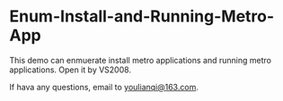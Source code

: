 # Enum-Install-and-Running-Metro-App


This demo can enmuerate install metro applications and running metro applications.
Open it by VS2008.

If hava any questions, email to youlianqi@163.com. 
